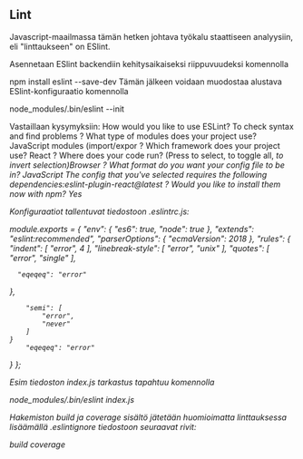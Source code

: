## Lint


Javascript-maailmassa tämän hetken johtava työkalu staattiseen analyysiin, eli "linttaukseen" on ESlint.


Asennetaan ESlint backendiin kehitysaikaiseksi riippuvuudeksi komennolla

npm install eslint --save-dev
Tämän jälkeen voidaan muodostaa alustava ESlint-konfiguraatio komennolla

node_modules/.bin/eslint --init

Vastaillaan kysymyksiin:
 How would you like to use ESLint? To check syntax and find problems
? What type of modules does your project use? JavaScript modules (import/expor
? Which framework does your project use? React
? Where does your code run? (Press <space> to select, <a> to toggle all, <i> to 
invert selection)Browser
? What format do you want your config file to be in? JavaScript
The config that you've selected requires the following dependencies:eslint-plugin-react@latest
? Would you like to install them now with npm? Yes


Konfiguraatiot tallentuvat tiedostoon .eslintrc.js:

module.exports = {
    "env": {
        "es6": true,
        "node": true
    },
    "extends": "eslint:recommended",
    "parserOptions": {
        "ecmaVersion": 2018
    },
    "rules": {
        "indent": [
            "error",
            4
        ],
        "linebreak-style": [
            "error",
            "unix"
        ],
        "quotes": [
            "error",
            "single"
        ],
        
      "eqeqeq": "error"
  },
        
        "semi": [
            "error",
            "never"
        ]
    }
        "eqeqeq": "error"
  }
};



Esim tiedoston index.js tarkastus tapahtuu komennolla

node_modules/.bin/eslint index.js


Hakemiston build ja coverage sisältö jätetään huomioimatta linttauksessa lisäämällä .eslintignore tiedostoon seuraavat rivit:

build
coverage


